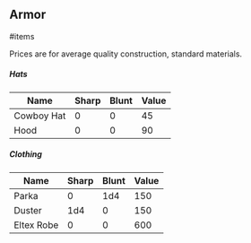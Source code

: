 Armor
---
#items

Prices are for average quality construction, standard materials.


##### Hats
| Name | Sharp | Blunt | Value |
|---|---|---|---|
| Cowboy Hat | 0 | 0 | 45 |
| Hood | 0 | 0 | 90 |


##### Clothing
| Name | Sharp | Blunt | Value |
|---|---|---|---|
| Parka | 0 | 1d4 | 150 |
| Duster | 1d4 | 0 | 150 |
| Eltex Robe | 0 | 0 | 600 |